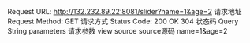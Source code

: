 Request URL: http://132.232.89.22:8081/slider?name=1&age=2 请求地址
Request Method: GET  请求方式
Status Code: 200 OK  304  状态码
Query String parameters 请求参数
view source   source源码  name=1&age=2
